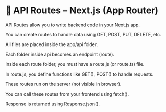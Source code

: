 # 📝 API Routes – Next.js (App Router)
API Routes allow you to write backend code in your Next.js app.

You can create routes to handle data using GET, POST, PUT, DELETE, etc.

All files are placed inside the app/api folder.

Each folder inside api becomes an endpoint (route).

Inside each route folder, you must have a route.js (or route.ts) file.

In route.js, you define functions like GET(), POST() to handle requests.

These routes run on the server (not visible in browser).

You can call these routes from your frontend using fetch().

Response is returned using Response.json().